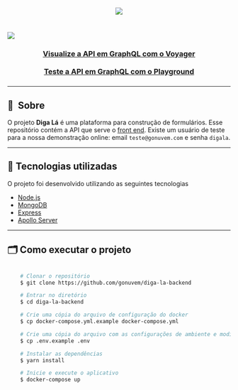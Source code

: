 <h1 align="center">
    <img src="https://res.cloudinary.com/gonuvem/image/upload/v1620033207/digala_staging/logo/Diga_L%C3%A1.png">
</h1>

<h1>
    <img src="https://res.cloudinary.com/gonuvem/image/upload/v1620049725/digala_staging/voyager/diga-la-voyager.png">
</h1>

<h3 align="center">
    <a href="https://dig-api-staging.herokuapp.com/voyager">Visualize a API em GraphQL com o Voyager</a>
    <br/>
    <br/>
    <a href="https://dig-api-staging.herokuapp.com/graphql">Teste a API em GraphQL com o Playground</a>
<h3 >

---

## 🔖&nbsp; Sobre

O projeto **Diga Lá** é uma plataforma para construção de formulários. Esse repositório contém a API que serve o [front end](https://github.com/gonuvem/digala-front). Existe um usuário de teste para a nossa demonstração online: email `teste@gonuvem.com` e senha `digala`.

---

## 🚀 Tecnologias utilizadas

O projeto foi desenvolvido utilizando as seguintes tecnologias

- [Node.js](https://nodejs.org)
- [MongoDB](https://mongodb.com)
- [Express](https://expressjs.com)
- [Apollo Server](https://www.apollographql.com/docs/apollo-server/)

---

## 🗂 Como executar o projeto

```bash

    # Clonar o repositório
    $ git clone https://github.com/gonuvem/diga-la-backend

    # Entrar no diretório
    $ cd diga-la-backend

    # Crie uma cópia do arquivo de configuração do docker
    $ cp docker-compose.yml.example docker-compose.yml

    # Crie uma cópia do arquivo com as configurações de ambiente e modifique-o
    $ cp .env.example .env

    # Instalar as dependências
    $ yarn install

    # Inicie e execute o aplicativo
    $ docker-compose up
```